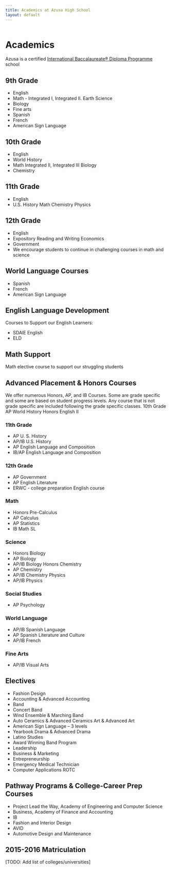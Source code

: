```yaml
---
title: Academics at Azusa High School
layout: default
---
```


<img src="/images/photos/academics.png" style="object-position: top;" alt="" />

# Academics

Azusa is a certified [International Baccalaureate® Diploma Programme](http://ibo.org/en/programmes/diploma-programme/) school

## 9th Grade

*   English
*   Math - Integrated I, Integrated II. Earth Science
*   Biology
*   Fine arts
*   Spanish
*   French
*   American Sign Language

## 10th Grade

*   English
*   World History
*   Math Integrated II, Integrated III Biology
*   Chemistry

## 11th Grade

*   English
*   U.S. History Math Chemistry Physics

## 12th Grade

*   English
*   Expository Reading and Writing Economics
*   Government
*   We encourage students to continue in challenging courses in math and science

## World Language Courses

*   Spanish
*   French
*   American Sign Language

## English Language Development

Courses to Support our English Learners:

*   SDAIE English
*   ELD

## Math Support

Math elective course to support our struggling students

## Advanced Placement & Honors Courses

We offer numerous Honors, AP, and IB Courses. Some are grade specific and some are based on student progress levels. Any course that is not grade specific are included following the grade specific classes.
10th Grade
AP World History
Honors English II

### 11th Grade

* AP U. S. History
* AP/IB U.S. History
* AP English Language and Composition
* IB/AP English Language and Composition

### 12th Grade

* AP Government
* AP English Literature
* ERWC - college preparation English course

### Math

* Honors Pre-Calculus
* AP Calculus
* AP Statistics
* IB Math SL

### Science

* Honors Biology
* AP Biology
* AP/IB Biology Honors Chemistry
* AP Chemistry
* AP/IB Chemistry Physics
* AP/IB Physics

### Social Studies

* AP Psychology

### World Language

* AP/IB Spanish Language
* AP Spanish Literature and Culture
* AP/IB French

### Fine Arts

* AP/IB Visual Arts

## Electives

* Fashion Design
* Accounting & Advanced Accounting
* Band
* Concert Band
* Wind Ensemble & Marching Band
* Auto Ceramics & Advanced Ceramics Art & Advanced Art
* American Sign Language – 3 levels
* Yearbook Drama & Advanced Drama
* Latino Studies
* Award Winning Band Program
* Leadership
* Business & Marketing
* Entrepreneurship
* Emergency Medical Technician
* Computer Applications ROTC

## Pathway Programs & College-Career Prep Courses

* Project Lead the Way, Academy of Engineering and Computer Science
* Business, Academy of Finance and Accounting
* IB
* Fashion and Interior Design
* AVID
* Automotive Design and Maintenance

## 2015-2016 Matriculation

[TODO: Add list of colleges/universities]
